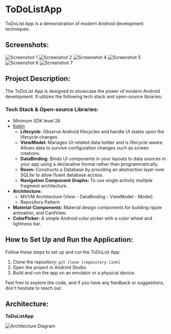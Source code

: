# ToDoListApp

ToDoList App is a demonstration of modern Android development techniques.

## Screenshots:
![Screenshot 1](/screenshots/1.jpg) ![Screenshot 2](/screenshots/2.jpg)
![Screenshot 4](/screenshots/4.jpg) ![Screenshot 5](/screenshots/5.jpg)
![Screenshot 6](/screenshots/6.jpg) ![Screenshot 7](/screenshots/7.jpg)

## Project Description:

The ToDoList App is designed to showcase the power of modern Android development. It utilizes the following tech stack and open-source libraries:

### Tech Stack & Open-source Libraries:
- Minimum SDK level 26
- [Kotlin](https://kotlinlang.org/)
  - **Lifecycle:** Observe Android lifecycles and handle UI states upon the lifecycle changes.
  - **ViewModel:** Manages UI-related data holder and is lifecycle-aware. Allows data to survive configuration changes such as screen rotations.
  - **DataBinding:** Binds UI components in your layouts to data sources in your app using a declarative format rather than programmatically.
  - **Room:** Constructs a Database by providing an abstraction layer over SQLite to allow fluent database access.
  - **Navigation Component Graphs:** To use single activity multiple fragment architecture.
- **Architecture:**
  - MVVM Architecture (View - DataBinding - ViewModel - Model)
  - Repository Pattern
- **Material-Components:** Material design components for building ripple animation, and CardView.
- **ColorPicker:** A simple Android color picker with a color wheel and lightness bar.

## How to Set Up and Run the Application:

Follow these steps to set up and run the ToDoList App:

1. Clone the repository: `git clone [repository-link]`
2. Open the project in Android Studio.
3. Build and run the app on an emulator or a physical device.

Feel free to explore the code, and if you have any feedback or suggestions, don't hesitate to reach out.

## Architecture:

**ToDoListApp**

![Architecture Diagram](figure/figure0.png)
